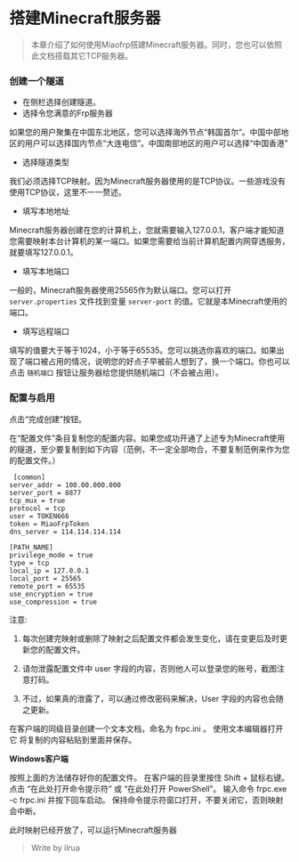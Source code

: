 # 搭建Minecraft服务器
> 本章介绍了如何使用Miaofrp搭建Minecraft服务器。同时，您也可以依照此文档搭载其它TCP服务器。

### 创建一个隧道

* 在侧栏选择创建隧道。
* 选择令您满意的Frp服务器

如果您的用户聚集在中国东北地区，您可以选择海外节点“韩国首尔”。中国中部地区的用户可以选择国内节点“大连电信”。中国南部地区的用户可以选择“中国香港”


* 选择隧道类型

我们必须选择TCP映射。因为Minecraft服务器使用的是TCP协议。一些游戏没有使用TCP协议，这里不一一赘述。

* 填写本地地址

Minecraft服务器创建在您的计算机上，您就需要输入127.0.0.1，客户端才能知道您需要映射本台计算机的某一端口。如果您需要给当前计算机配置内网穿透服务，就要填写127.0.0.1。


* 填写本地端口

一般的，Minecraft服务器使用25565作为默认端口。您可以打开 `server.properties` 文件找到变量 `server-port` 的值。它就是本Minecraft使用的端口。

* 填写远程端口

填写的值要大于等于1024，小于等于65535。您可以挑选你喜欢的端口。如果出现了端口被占用的情况，说明您的好点子早被前人想到了，换一个端口。你也可以点击 `随机端口` 按钮让服务器给您提供随机端口（不会被占用）。


### 配置与启用

点击“完成创建”按钮。

在“配置文件”条目复制您的配置内容。如果您成功开通了上述专为Minecraft使用的隧道，至少要复制到如下内容（范例，不一定全部吻合，不要复制范例来作为您的配置文件。）
```
 [common] 
server_addr = 100.00.000.000
server_port = 8877
tcp_mux = true
protocol = tcp
user = TOKEN666
token = MiaoFrpToken
dns_server = 114.114.114.114

[PATH_NAME]
privilege_mode = true
type = tcp
local_ip = 127.0.0.1
local_port = 25565
remote_port = 65535
use_encryption = true
use_compression = true
```

注意:

1. 每次创建完映射或删除了映射之后配置文件都会发生变化，请在变更后及时更新您的配置文件。

2. 请勿泄露配置文件中 user 字段的内容，否则他人可以登录您的账号，截图注意打码。

3. 不过，如果真的泄露了，可以通过修改密码来解决，User 字段的内容也会随之更新。

在客户端的同级目录创建一个文本文档，命名为 frpc.ini 。
使用文本编辑器打开它
将复制的内容粘贴到里面并保存。

 **Windows客户端**
 
按照上面的方法储存好你的配置文件。
在客户端的目录里按住 Shift + 鼠标右键。
点击 “在此处打开命令提示符” 或 “在此处打开 PowerShell”。
输入命令 frpc.exe -c frpc.ini 并按下回车启动。
保持命令提示符窗口打开，不要关闭它，否则映射会中断。

此时映射已经开放了，可以运行Minecraft服务器

> Write by ilrua
